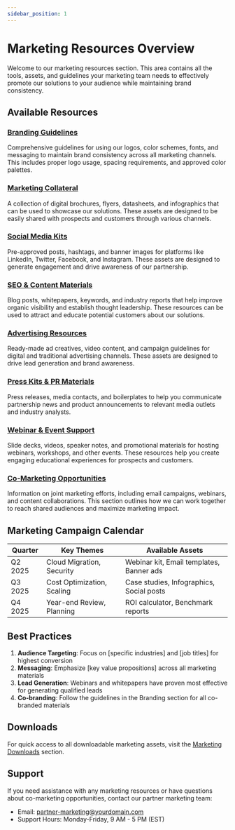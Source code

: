 ```yaml
---
sidebar_position: 1
---
```


# Marketing Resources Overview

Welcome to our marketing resources section. This area contains all the tools, assets, and guidelines your marketing team needs to effectively promote our solutions to your audience while maintaining brand consistency.

## Available Resources

### [Branding Guidelines](./branding-guidelines.md)
Comprehensive guidelines for using our logos, color schemes, fonts, and messaging to maintain brand consistency across all marketing channels. This includes proper logo usage, spacing requirements, and approved color palettes.

### [Marketing Collateral](./collateral.md)
A collection of digital brochures, flyers, datasheets, and infographics that can be used to showcase our solutions. These assets are designed to be easily shared with prospects and customers through various channels.

### [Social Media Kits](./social-media-kits.md)
Pre-approved posts, hashtags, and banner images for platforms like LinkedIn, Twitter, Facebook, and Instagram. These assets are designed to generate engagement and drive awareness of our partnership.

### [SEO & Content Materials](./seo-content.md)
Blog posts, whitepapers, keywords, and industry reports that help improve organic visibility and establish thought leadership. These resources can be used to attract and educate potential customers about our solutions.

### [Advertising Resources](./advertising.md)
Ready-made ad creatives, video content, and campaign guidelines for digital and traditional advertising channels. These assets are designed to drive lead generation and brand awareness.

### [Press Kits & PR Materials](./press-kits.md)
Press releases, media contacts, and boilerplates to help you communicate partnership news and product announcements to relevant media outlets and industry analysts.

### [Webinar & Event Support](./webinar-event-support.md)
Slide decks, videos, speaker notes, and promotional materials for hosting webinars, workshops, and other events. These resources help you create engaging educational experiences for prospects and customers.

### [Co-Marketing Opportunities](./co-marketing.md)
Information on joint marketing efforts, including email campaigns, webinars, and content collaborations. This section outlines how we can work together to reach shared audiences and maximize marketing impact.

## Marketing Campaign Calendar

| Quarter | Key Themes | Available Assets |
|---------|------------|------------------|
| Q2 2025 | Cloud Migration, Security | Webinar kit, Email templates, Banner ads |
| Q3 2025 | Cost Optimization, Scaling | Case studies, Infographics, Social posts |
| Q4 2025 | Year-end Review, Planning | ROI calculator, Benchmark reports |

## Best Practices

1. **Audience Targeting**: Focus on [specific industries] and [job titles] for highest conversion
2. **Messaging**: Emphasize [key value propositions] across all marketing materials
3. **Lead Generation**: Webinars and whitepapers have proven most effective for generating qualified leads
4. **Co-branding**: Follow the guidelines in the Branding section for all co-branded materials

## Downloads

For quick access to all downloadable marketing assets, visit the [Marketing Downloads](/downloads/marketing) section.

## Support

If you need assistance with any marketing resources or have questions about co-marketing opportunities, contact our partner marketing team:

- Email: [partner-marketing@yourdomain.com](mailto:partner-marketing@yourdomain.com)
- Support Hours: Monday-Friday, 9 AM - 5 PM (EST)
